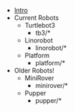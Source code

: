 * [Intro](intro.md)
* Current Robots
    * Turtlebot3
        * tb3/*
    * Linorobot
        * linorobot/*
    * Platform
        * platform/*
* Older Robots!
    * MiniRover
        * minirover/*
    * Pupper
        * pupper/*
